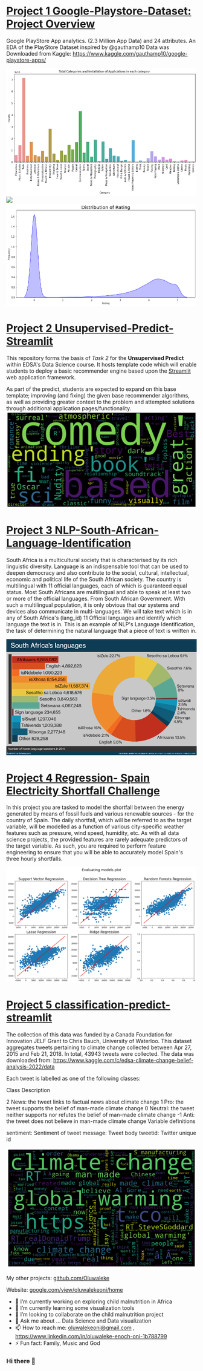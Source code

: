 # [Project 1 Google-Playstore-Dataset: Project Overview](https://github.com/Oluwaleke/Google-PlayStore) 
Google PlayStore App analytics. (2.3 Million App Data) and 24 attributes.
An EDA of the PlayStore Dataset inspired by @gauthamp10
Data was Downloaded from Kaggle: https://www.kaggle.com/gauthamp10/google-playstore-apps/

![](https://github.com/Oluwaleke/Oluwaleke/blob/main/Images/totalcat_instal.png)
![]([https://github.com/Oluwaleke/Oluwaleke/blob/main/Images/rating.png)
![](https://github.com/Oluwaleke/Oluwaleke/blob/main/Images/distribution_rating.png)



# [Project 2 Unsupervised-Predict-Streamlit](https://github.com/Oluwaleke/unsupervised-predict-streamlit-template)
This repository forms the basis of *Task 2* for the **Unsupervised Predict** within EDSA's Data Science course. It hosts template code which will enable students to deploy a basic recommender engine based upon the [Streamlit](https://www.streamlit.io/) web application framework.

As part of the predict, students are expected to expand on this base template; improving (and fixing) the given base recommender algorithms, as well as providing greater context to the problem and attempted solutions through additional application pages/functionality.
![](https://github.com/Oluwaleke/Oluwaleke/blob/main/Images/download.png)

# [Project 3 NLP-South-African-Language-Identification](https://github.com/Oluwaleke/south-african-language-identification)
South Africa is a multicultural society that is characterised by its rich linguistic diversity. Language is an indispensable tool that can be used to deepen democracy and also contribute to the social, cultural, intellectual, economic and political life of the South African society.
The country is multilingual with 11 official languages, each of which is guaranteed equal status. Most South Africans are multilingual and able to speak at least two or more of the official languages. From South African Government. With such a multilingual population, it is only obvious that our systems and devices also communicate in multi-languages.
We will take text which is in any of South Africa's (lang_id) 11 Official languages and identify which language the text is in. This is an example of NLP's Language Identification, the task of determining the natural language that a piece of text is written in.

![](https://github.com/Oluwaleke/Oluwaleke/blob/main/Images/southafrica_lang.jpg)

# [Project 4 Regression- Spain Electricity Shortfall Challenge](https://github.com/Oluwaleke/Spain-electricity-challenge)
In this project you are tasked to model the shortfall between the energy generated by means of fossil fuels and various renewable sources - for the country of Spain. The daily shortfall, which will be referred to as the target variable, will be modelled as a function of various city-specific weather features such as pressure, wind speed, humidity, etc. As with all data science projects, the provided features are rarely adequate predictors of the target variable. As such, you are required to perform feature engineering to ensure that you will be able to accurately model Spain's three hourly shortfalls.

![](https://github.com/Oluwaleke/Oluwaleke/blob/main/Images/download2%20.png)

# [Project 5 classification-predict-streamlit](https://github.com/Oluwaleke/classification-predict-streamlit-template-1)
The collection of this data was funded by a Canada Foundation for Innovation JELF Grant to Chris Bauch, University of Waterloo. This dataset aggregates tweets pertaining to climate change collected between Apr 27, 2015 and Feb 21, 2018. In total, 43943 tweets were collected. The data was downloaded from: https://www.kaggle.com/c/edsa-climate-change-belief-analysis-2022/data

Each tweet is labelled as one of the following classes:

Class Description

2 News: the tweet links to factual news about climate change
1 Pro: the tweet supports the belief of man-made climate change
0 Neutral: the tweet neither supports nor refutes the belief of man-made climate change
-1 Anti: the tweet does not believe in man-made climate change
Variable definitions

sentiment: Sentiment of tweet
message: Tweet body
tweetid: Twitter unique id

![](https://github.com/Oluwaleke/Oluwaleke/blob/main/Images/twit.png)









My other projects: [github.com/Oluwaleke](https://github.com/Oluwaleke)

Website: [google.com/view/oluwalekeoni/home](https://sites.google.com/view/oluwalekeoni/home)

- 🔭 I’m currently working on exploring child malnutrition in Africa 
- 🌱 I’m currently learning some visualization tools
- 👯 I’m looking to collaborate on the child malnutrition project
- 💬 Ask me about ... Data Science and Data visualization
- 📫 How to reach me: oluwalekeoni@gmail.com , https://www.linkedin.com/in/oluwaleke-enoch-oni-1b788799
- ⚡ Fun fact: Family, Music and God


### Hi there 👋

<!--
**Oluwaleke/Oluwaleke** is a ✨ _special_ ✨ repository because its `README.md` (this file) appears on your GitHub profile.

Here are some ideas to get you started:

- 🔭 I’m currently working on exploring child malnutrition in Africa 
- 🌱 I’m currently learning some visualization tools
- 👯 I’m looking to collaborate on the chail malnutrition project
- 💬 Ask me about ... Data Science and Data visualization
- 📫 How to reach me: oluwalekeoni@gmail.com , https://www.linkedin.com/in/oluwaleke-enoch-oni-1b788799
- ⚡ Fun fact: Family, Music and God
-->
